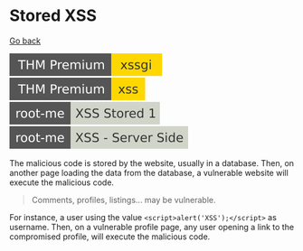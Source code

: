 # Stored XSS

[Go back](../xss.md)

[![xssgi](../../../../../_badges/thmp/xssgi.svg)](https://tryhackme.com/room/xssgi)
[![xss](../../../../../_badges/thmp/xss.svg)](https://tryhackme.com/room/xss)
[![xss_stored_1](../../../../../_badges/rootme/web_client/xss_stored_1.svg)](https://www.root-me.org/en/Challenges/Web-Client/XSS-Stored-1)
[![xss_server_side](../../../../../_badges/rootme/web_server/xss_server_side.svg)](https://www.root-me.org/en/Challenges/Web-Server/XSS-Server-Side)

<div class="row row-cols-lg-2"><div>

The malicious code is stored by the website, usually in a database. Then, on another page loading the data from the database, a vulnerable website will execute the malicious code.

> Comments, profiles, listings... may be vulnerable.
</div><div>

For instance, a user using the value `<script>alert('XSS');</script>` as username. Then, on a vulnerable profile page, any user opening a link to the compromised profile, will execute the malicious code.
</div></div>